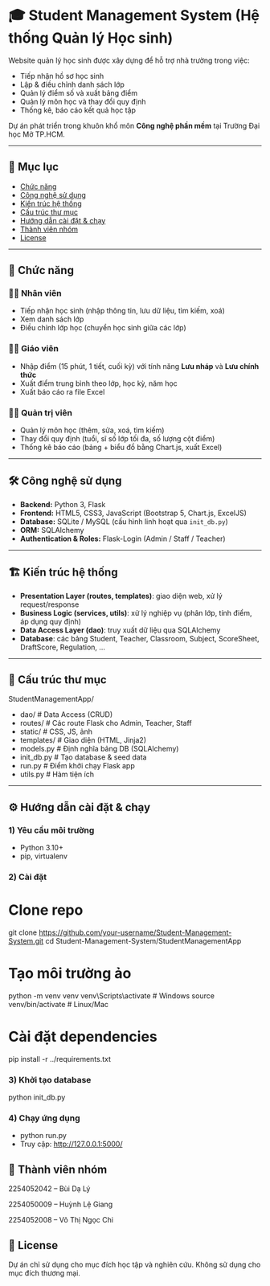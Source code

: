 # 🎓 Student Management System (Hệ thống Quản lý Học sinh)

Website quản lý học sinh được xây dựng để hỗ trợ nhà trường trong việc:
- Tiếp nhận hồ sơ học sinh
- Lập & điều chỉnh danh sách lớp
- Quản lý điểm số và xuất bảng điểm
- Quản lý môn học và thay đổi quy định
- Thống kê, báo cáo kết quả học tập

Dự án phát triển trong khuôn khổ môn **Công nghệ phần mềm** tại Trường Đại học Mở TP.HCM.

---

## 📑 Mục lục
- [Chức năng](#-chức-năng)
- [Công nghệ sử dụng](#-công-nghệ-sử-dụng)
- [Kiến trúc hệ thống](#-kiến-trúc-hệ-thống)
- [Cấu trúc thư mục](#-cấu-trúc-thư-mục)
- [Hướng dẫn cài đặt & chạy](#-hướng-dẫn-cài-đặt--chạy)
- [Thành viên nhóm](#-thành-viên-nhóm)
- [License](#-license)

---

## 🚀 Chức năng
### 👨‍💼 Nhân viên
- Tiếp nhận học sinh (nhập thông tin, lưu dữ liệu, tìm kiếm, xoá)
- Xem danh sách lớp
- Điều chỉnh lớp học (chuyển học sinh giữa các lớp)

### 👨‍🏫 Giáo viên
- Nhập điểm (15 phút, 1 tiết, cuối kỳ) với tính năng **Lưu nháp** và **Lưu chính thức**
- Xuất điểm trung bình theo lớp, học kỳ, năm học
- Xuất báo cáo ra file Excel

### 👩‍💻 Quản trị viên
- Quản lý môn học (thêm, sửa, xoá, tìm kiếm)
- Thay đổi quy định (tuổi, sĩ số lớp tối đa, số lượng cột điểm)
- Thống kê báo cáo (bảng + biểu đồ bằng Chart.js, xuất Excel)

---

## 🛠 Công nghệ sử dụng
- **Backend:** Python 3, Flask
- **Frontend:** HTML5, CSS3, JavaScript (Bootstrap 5, Chart.js, ExcelJS)
- **Database:** SQLite / MySQL (cấu hình linh hoạt qua `init_db.py`)
- **ORM:** SQLAlchemy
- **Authentication & Roles:** Flask-Login (Admin / Staff / Teacher)

---

## 🏗 Kiến trúc hệ thống
- **Presentation Layer (routes, templates)**: giao diện web, xử lý request/response
- **Business Logic (services, utils)**: xử lý nghiệp vụ (phân lớp, tính điểm, áp dụng quy định)
- **Data Access Layer (dao)**: truy xuất dữ liệu qua SQLAlchemy
- **Database**: các bảng Student, Teacher, Classroom, Subject, ScoreSheet, DraftScore, Regulation, ...

---

## 📂 Cấu trúc thư mục
StudentManagementApp/
- dao/ # Data Access (CRUD)
- routes/ # Các route Flask cho Admin, Teacher, Staff
- static/ # CSS, JS, ảnh
- templates/ # Giao diện (HTML, Jinja2)
- models.py # Định nghĩa bảng DB (SQLAlchemy)
- init_db.py # Tạo database & seed data
- run.py # Điểm khởi chạy Flask app
- utils.py # Hàm tiện ích

---

## ⚙️ Hướng dẫn cài đặt & chạy

### 1) Yêu cầu môi trường
- Python 3.10+
- pip, virtualenv

### 2) Cài đặt
# Clone repo
git clone https://github.com/your-username/Student-Management-System.git
cd Student-Management-System/StudentManagementApp

# Tạo môi trường ảo
python -m venv venv
venv\Scripts\activate   # Windows
source venv/bin/activate # Linux/Mac

# Cài đặt dependencies
pip install -r ../requirements.txt

### 3) Khởi tạo database
python init_db.py

### 4) Chạy ứng dụng
- python run.py
- Truy cập: http://127.0.0.1:5000/

## 👥 Thành viên nhóm
2254052042 – Bùi Dạ Lý

2254050009 – Huỳnh Lệ Giang

2254052008 – Võ Thị Ngọc Chi

## 📄 License
Dự án chỉ sử dụng cho mục đích học tập và nghiên cứu. Không sử dụng cho mục đích thương mại.
